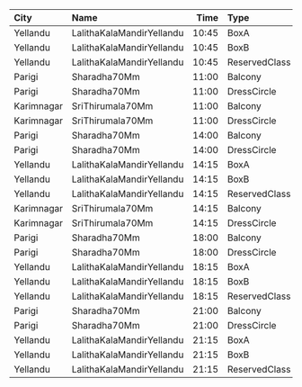 | City       | Name                      |  Time | Type          | Price | Capacity | Booked |
| :--------- | :------------------------ | ----: | :------------ | ----: | -------: | -----: |
| Yellandu   | LalithaKalaMandirYellandu | 10:45 | BoxA          |  110₹ |       56 |     36 |
| Yellandu   | LalithaKalaMandirYellandu | 10:45 | BoxB          |  110₹ |       17 |     17 |
| Yellandu   | LalithaKalaMandirYellandu | 10:45 | ReservedClass |  100₹ |      324 |    281 |
| Parigi     | Sharadha70Mm              | 11:00 | Balcony       |   80₹ |      480 |    430 |
| Parigi     | Sharadha70Mm              | 11:00 | DressCircle   |   40₹ |      320 |    320 |
| Karimnagar | SriThirumala70Mm          | 11:00 | Balcony       |  110₹ |      464 |    220 |
| Karimnagar | SriThirumala70Mm          | 11:00 | DressCircle   |   80₹ |      120 |     66 |
| Parigi     | Sharadha70Mm              | 14:00 | Balcony       |   80₹ |      480 |    430 |
| Parigi     | Sharadha70Mm              | 14:00 | DressCircle   |   40₹ |      320 |    320 |
| Yellandu   | LalithaKalaMandirYellandu | 14:15 | BoxA          |  110₹ |       56 |     36 |
| Yellandu   | LalithaKalaMandirYellandu | 14:15 | BoxB          |  110₹ |       17 |     17 |
| Yellandu   | LalithaKalaMandirYellandu | 14:15 | ReservedClass |  100₹ |      324 |    281 |
| Karimnagar | SriThirumala70Mm          | 14:15 | Balcony       |  110₹ |      464 |    220 |
| Karimnagar | SriThirumala70Mm          | 14:15 | DressCircle   |   80₹ |      120 |     66 |
| Parigi     | Sharadha70Mm              | 18:00 | Balcony       |   80₹ |      480 |    430 |
| Parigi     | Sharadha70Mm              | 18:00 | DressCircle   |   40₹ |      320 |    320 |
| Yellandu   | LalithaKalaMandirYellandu | 18:15 | BoxA          |  110₹ |       56 |     36 |
| Yellandu   | LalithaKalaMandirYellandu | 18:15 | BoxB          |  110₹ |       17 |     17 |
| Yellandu   | LalithaKalaMandirYellandu | 18:15 | ReservedClass |  100₹ |      324 |    281 |
| Parigi     | Sharadha70Mm              | 21:00 | Balcony       |   80₹ |      480 |    430 |
| Parigi     | Sharadha70Mm              | 21:00 | DressCircle   |   40₹ |      320 |    320 |
| Yellandu   | LalithaKalaMandirYellandu | 21:15 | BoxA          |  110₹ |       56 |     36 |
| Yellandu   | LalithaKalaMandirYellandu | 21:15 | BoxB          |  110₹ |       17 |     17 |
| Yellandu   | LalithaKalaMandirYellandu | 21:15 | ReservedClass |  100₹ |      324 |    281 |